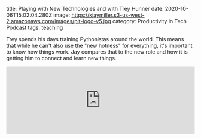 title: Playing with New Technologies and with Trey Hunner
date: 2020-10-06T15:02:04.280Z
image: https://kjaymiller.s3-us-west-2.amazonaws.com/images/pit-logo-v5.jpg
category: Productivity in Tech Podcast
tags: teaching

Trey spends his days training Pythonistas around the world. This means that while he can't also use the "new hotness" for everything, it's important to know how things work. Jay compares that to the new role and how it is getting him to connect and learn new things.
<iframe width="100%" height="180" frameborder="no" scrolling="no" seamless src="https://share.transistor.fm/e/d1c51f1d"></iframe>
